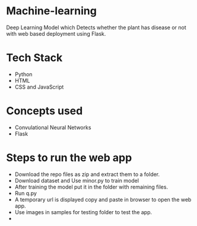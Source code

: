# Machine-learning
Deep Learning Model which Detects whether the plant has disease or not  with web based deployment using Flask.

# Tech Stack
- Python
- HTML
- CSS and JavaScript

# Concepts used 
- Convulational Neural Networks
- Flask

# Steps to run the web app
- Download the repo files as zip and extract them to a folder.
- Download dataset and Use minor.py to train model
- After training the model put it in the folder with remaining files.
- Run q.py
- A temporary url is displayed copy and paste in browser to open the web app.
- Use images in samples for testing folder to test the app.
- 




